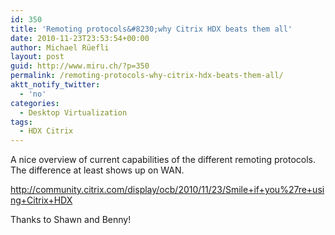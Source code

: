 ```yaml
---
id: 350
title: 'Remoting protocols&#8230;why Citrix HDX beats them all'
date: 2010-11-23T23:53:54+00:00
author: Michael Rüefli
layout: post
guid: http://www.miru.ch/?p=350
permalink: /remoting-protocols-why-citrix-hdx-beats-them-all/
aktt_notify_twitter:
  - 'no'
categories:
  - Desktop Virtualization
tags:
  - HDX Citrix
---
```

A nice overview of current capabilities of the different remoting protocols. The difference at least shows up on WAN.

<a href="http://community.citrix.com/display/ocb/2010/11/23/Smile+if+you%27re+using+Citrix+HDX" target="_blank">http://community.citrix.com/display/ocb/2010/11/23/Smile+if+you%27re+using+Citrix+HDX</a>

Thanks to Shawn and Benny!